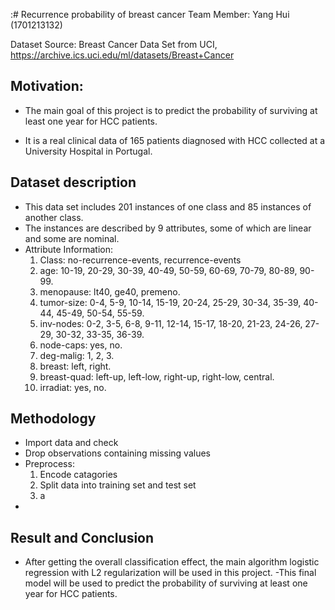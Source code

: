 :# Recurrence probability of breast cancer
Team Member: Yang Hui (1701213132)

Dataset Source: Breast Cancer Data Set from UCI, https://archive.ics.uci.edu/ml/datasets/Breast+Cancer
## Motivation: 
- The main goal of this project is to predict the probability of surviving at least one year for HCC patients.

- It is a real clinical data of 165 patients diagnosed with HCC collected at a University Hospital in Portugal.
## Dataset description

- This data set includes 201 instances of one class and 85 instances of another class. 
- The instances are described by 9 attributes, some of which are linear and some are nominal. 
- Attribute Information:
  1. Class: no-recurrence-events, recurrence-events 
  2. age: 10-19, 20-29, 30-39, 40-49, 50-59, 60-69, 70-79, 80-89, 90-99. 
  3. menopause: lt40, ge40, premeno. 
  4. tumor-size: 0-4, 5-9, 10-14, 15-19, 20-24, 25-29, 30-34, 35-39, 40-44, 45-49, 50-54, 55-59. 
  5. inv-nodes: 0-2, 3-5, 6-8, 9-11, 12-14, 15-17, 18-20, 21-23, 24-26, 27-29, 30-32, 33-35, 36-39. 
  6. node-caps: yes, no. 
  7. deg-malig: 1, 2, 3. 
  8. breast: left, right. 
  9. breast-quad: left-up, left-low, right-up,	right-low, central. 
  10. irradiat:	yes, no.



## Methodology
- Import data and check
- Drop observations containing missing values
- Preprocess:
  1. Encode catagories
  2. Split data into training set and test set
  3. a
- 
## Result and Conclusion
- After getting the overall classification effect, the main algorithm logistic regression with L2 regularization will be used in this project.
-This final model will be used to predict the probability of surviving at least one year for HCC patients.
